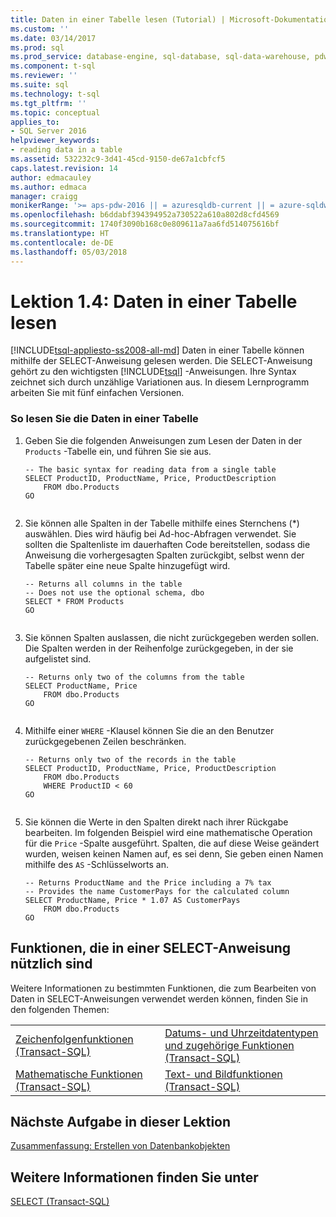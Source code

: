 ```yaml
---
title: Daten in einer Tabelle lesen (Tutorial) | Microsoft-Dokumentation
ms.custom: ''
ms.date: 03/14/2017
ms.prod: sql
ms.prod_service: database-engine, sql-database, sql-data-warehouse, pdw
ms.component: t-sql
ms.reviewer: ''
ms.suite: sql
ms.technology: t-sql
ms.tgt_pltfrm: ''
ms.topic: conceptual
applies_to:
- SQL Server 2016
helpviewer_keywords:
- reading data in a table
ms.assetid: 532232c9-3d41-45cd-9150-de67a1cbfcf5
caps.latest.revision: 14
author: edmacauley
ms.author: edmaca
manager: craigg
monikerRange: '>= aps-pdw-2016 || = azuresqldb-current || = azure-sqldw-latest || >= sql-server-2016 || = sqlallproducts-allversions'
ms.openlocfilehash: b6ddabf394394952a730522a610a802d8cfd4569
ms.sourcegitcommit: 1740f3090b168c0e809611a7aa6fd514075616bf
ms.translationtype: HT
ms.contentlocale: de-DE
ms.lasthandoff: 05/03/2018
---
```

# <a name="lesson-1-4---reading-the-data-in-a-table"></a>Lektion 1.4: Daten in einer Tabelle lesen
[!INCLUDE[tsql-appliesto-ss2008-all-md](../includes/tsql-appliesto-ss2008-all-md.md)]
Daten in einer Tabelle können mithilfe der SELECT-Anweisung gelesen werden. Die SELECT-Anweisung gehört zu den wichtigsten [!INCLUDE[tsql](../includes/tsql-md.md)] -Anweisungen. Ihre Syntax zeichnet sich durch unzählige Variationen aus. In diesem Lernprogramm arbeiten Sie mit fünf einfachen Versionen.  
  
### <a name="to-read-the-data-in-a-table"></a>So lesen Sie die Daten in einer Tabelle  
  
1.  Geben Sie die folgenden Anweisungen zum Lesen der Daten in der `Products` -Tabelle ein, und führen Sie sie aus.  
  
    ```  
    -- The basic syntax for reading data from a single table  
    SELECT ProductID, ProductName, Price, ProductDescription  
        FROM dbo.Products  
    GO  
  
    ```  
  
2.  Sie können alle Spalten in der Tabelle mithilfe eines Sternchens (*) auswählen. Dies wird häufig bei Ad-hoc-Abfragen verwendet. Sie sollten die Spaltenliste im dauerhaften Code bereitstellen, sodass die Anweisung die vorhergesagten Spalten zurückgibt, selbst wenn der Tabelle später eine neue Spalte hinzugefügt wird.  
  
    ```  
    -- Returns all columns in the table  
    -- Does not use the optional schema, dbo  
    SELECT * FROM Products  
    GO  
  
    ```  
  
3.  Sie können Spalten auslassen, die nicht zurückgegeben werden sollen. Die Spalten werden in der Reihenfolge zurückgegeben, in der sie aufgelistet sind.  
  
    ```  
    -- Returns only two of the columns from the table  
    SELECT ProductName, Price  
        FROM dbo.Products  
    GO  
  
    ```  
  
4.  Mithilfe einer `WHERE` -Klausel können Sie die an den Benutzer zurückgegebenen Zeilen beschränken.  
  
    ```  
    -- Returns only two of the records in the table  
    SELECT ProductID, ProductName, Price, ProductDescription  
        FROM dbo.Products  
        WHERE ProductID < 60  
    GO  
  
    ```  
  
5.  Sie können die Werte in den Spalten direkt nach ihrer Rückgabe bearbeiten. Im folgenden Beispiel wird eine mathematische Operation für die `Price` -Spalte ausgeführt. Spalten, die auf diese Weise geändert wurden, weisen keinen Namen auf, es sei denn, Sie geben einen Namen mithilfe des `AS` -Schlüsselworts an.  
  
    ```  
    -- Returns ProductName and the Price including a 7% tax  
    -- Provides the name CustomerPays for the calculated column  
    SELECT ProductName, Price * 1.07 AS CustomerPays  
        FROM dbo.Products  
    GO  
    ```  
  
## <a name="functions-that-are-useful-in-a-select-statement"></a>Funktionen, die in einer SELECT-Anweisung nützlich sind  
Weitere Informationen zu bestimmten Funktionen, die zum Bearbeiten von Daten in SELECT-Anweisungen verwendet werden können, finden Sie in den folgenden Themen:  
  
|||  
|-|-|  
|[Zeichenfolgenfunktionen &#40;Transact-SQL&#41;](../t-sql/functions/string-functions-transact-sql.md)|[Datums- und Uhrzeitdatentypen und zugehörige Funktionen &#40;Transact-SQL&#41;](../t-sql/functions/date-and-time-data-types-and-functions-transact-sql.md)|  
|[Mathematische Funktionen &#40;Transact-SQL&#41;](../t-sql/functions/mathematical-functions-transact-sql.md)|[Text- und Bildfunktionen &#40;Transact-SQL&#41;](http://msdn.microsoft.com/library/b9c70488-1bf5-4068-a003-e548ccbc5199)|  
  
## <a name="next-task-in-lesson"></a>Nächste Aufgabe in dieser Lektion  
[Zusammenfassung: Erstellen von Datenbankobjekten](../t-sql/lesson-1-5-summary-creating-database-objects.md)  
  
## <a name="see-also"></a>Weitere Informationen finden Sie unter  
[SELECT &#40;Transact-SQL&#41;](../t-sql/queries/select-transact-sql.md)  
  
  
  
